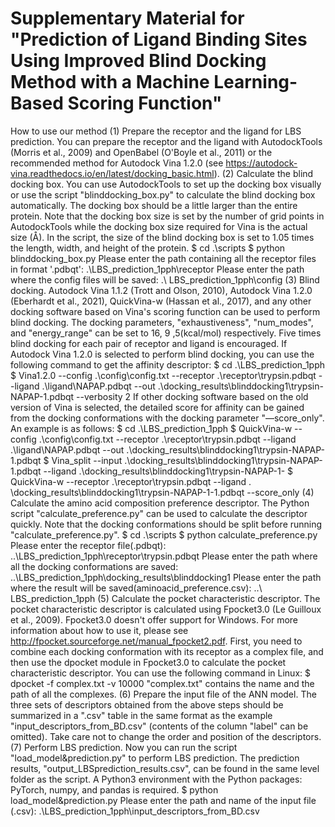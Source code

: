 # Supplementary Material for "Prediction of Ligand Binding Sites Using Improved Blind Docking Method with a Machine Learning-Based Scoring Function"
How to use our method
(1)	Prepare the receptor and the ligand for LBS prediction. You can prepare the receptor and the ligand with AutodockTools (Morris et al., 2009) and OpenBabel (O'Boyle et al., 2011) or the recommended method for Autodock Vina 1.2.0 (see https://autodock-vina.readthedocs.io/en/latest/docking_basic.html).
(2)	Calculate the blind docking box. You can use AutodockTools to set up the docking box visually or use the script "blinddocking_box.py" to calculate the blind docking box automatically. The docking box should be a little larger than the entire protein. Note that the docking box size is set by the number of grid points in AutodockTools while the docking box size required for Vina is the actual size (Å). In the script, the size of the blind docking box is set to 1.05 times the length, width, and height of the protein. 
$ cd .\scripts
$ python blinddocking_box.py
 Please enter the path containing all the receptor files in format '.pdbqt':
 .\LBS_prediction_1pph\receptor
 Please enter the path where the config files will be saved:
 .\ LBS_prediction_1pph\config
(3)	Blind docking. Autodock Vina 1.1.2 (Trott and Olson, 2010), Autodock Vina 1.2.0 (Eberhardt et al., 2021), QuickVina-w (Hassan et al., 2017), and any other docking software based on Vina's scoring function can be used to perform blind docking. The docking parameters, "exhaustiveness", "num_modes", and "energy_range" can be set to 16, 9 ,5(kcal/mol) respectively. Five times blind docking for each pair of receptor and ligand is encouraged.
If Autodock Vina 1.2.0 is selected to perform blind docking, you can use the following command to get the affinity descriptor:
$ cd .\LBS_prediction_1pph
$ Vina1.2.0 --config .\config\config.txt --receptor .\receptor\trypsin.pdbqt --ligand .\ligand\NAPAP.pdbqt --out .\docking_results\blinddocking1\trypsin-NAPAP-1.pdbqt --verbosity 2
If other docking software based on the old version of Vina is selected, the detailed score for affinity can be gained from the docking conformations with the docking parameter "—score_only". An example is as follows:
$ cd .\LBS_prediction_1pph
$ QuickVina-w --config .\config\config.txt --receptor .\receptor\trypsin.pdbqt --ligand .\ligand\NAPAP.pdbqt --out .\docking_results\blinddocking1\trypsin-NAPAP-1.pdbqt 
$ Vina_split --input .\docking_results\blinddocking1\trypsin-NAPAP-1.pdbqt --ligand .\docking_results\blinddocking1\trypsin-NAPAP-1-
$ QuickVina-w --receptor .\receptor\trypsin.pdbqt --ligand . \docking_results\blinddocking1\trypsin-NAPAP-1-1.pdbqt --score_only
(4)	Calculate the amino acid composition preference descriptor. The Python script "calculate_preference.py" can be used to calculate the descriptor quickly. Note that the docking conformations should be split before running "calculate_preference.py".
$ cd .\scripts
$ python calculate_preference.py
 Please enter the receptor file(.pdbqt):
 ..\LBS_prediction_1pph\receptor\trypsin.pdbqt
 Please enter the path where all the docking conformations are saved:
 ..\LBS_prediction_1pph\docking_results\blinddocking1
 Please enter the path where the result will be saved(aminoacid_preference.csv):
..\ LBS_prediction_1pph
(5)	Calculate the pocket characteristic descriptor. The pocket characteristic descriptor is calculated using Fpocket3.0 (Le Guilloux et al., 2009). Fpocket3.0 doesn't offer support for Windows. For more information about how to use it, please see http://fpocket.sourceforge.net/manual_fpocket2.pdf. First, you need to combine each docking conformation with its receptor as a complex file, and then use the dpocket module in Fpocket3.0 to calculate the pocket characteristic descriptor. You can use the following command in Linux:
$ dpocket -f complex.txt -v 10000
"complex.txt" contains the name and the path of all the complexes.
(6)	Prepare the input file of the ANN model. The three sets of descriptors obtained from the above steps should be summarized in a ".csv" table in the same format as the example "input_descriptors_from_BD.csv" (contents of the column "label" can be omitted). Take care not to change the order and position of the descriptors. 
(7)	Perform LBS prediction. Now you can run the script "load_model&prediction.py" to perform LBS prediction. The prediction results,  "output_LBSprediction_results.csv", can be found in the same level folder as the script. A Python3 environment with the Python packages: PyTorch, numpy, and pandas is required.
$ python load_model&prediction.py
 Please enter the path and name of the input file (.csv):
 .\LBS_prediction_1pph\input_descriptors_from_BD.csv
